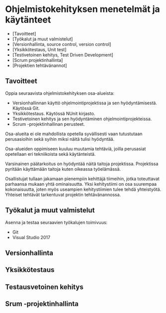 # Ohjelmistokehityksen menetelmät ja käytänteet

* [Tavoitteet]
* [Työkalut ja muut valmistelut]
* [Versionhallinta, source control, version control]
* [Yksikkötestaus, Unit test]
* [Testivetoinen kehitys, Test Driven Development]
* [Scrum projektinhallinta]
* [Projektien tehtävänannot]

## Tavoitteet

Oppia seuraavista ohjelmistokehityksen osa-alueista:

- Versionhallinnan käyttö ohjelmointiprojektissa ja sen hyödyntämisestä. Käytössä Git.
- Yksikkötestaus. Käytössä NUnit kirjasto.
- Testivetoinen kehitys ja sen hyödyntäminen ohjelmointiprojekteissa.
- Scrum -projektinhallinan perusteet.

Osa-alueita ei ole mahdollista opetella syvällisesti vaan tutustutaan perusasioihin sekä syihin miksi näitä tulisi hyödyntää.

Osa-alueiden oppimiseen kuuluu muutamia tehtäviä, joilla perusasiat opetellaan eri tekniikoista sekä käytänteistä.

Varsinainen päätarkoitus on hyödyntää näitä taitoja projektissa. Projektissa pyritään käyttämään taitoja kuten oikeassa työelämässä.

Osallistujat tullaan jakamaan pienempiin kehittäjä tiimeihin, jotka toteuttavat parhaansa mukaan yhtä ominaisuutta. Yksi kehitystiimi on osa suurempaa kokonaisuutta, joten myös useampien kehitystiimien tulee tehdä yhteistyötä. Yhteiset tehtävät tarkentuvat projektin tehtävänannossa.

## Työkalut ja muut valmistelut

Asenna ja testaa seuraavien työkalujen toimivuus:

- Git
- Visual Studio 2017

## Versionhallinta

## Yksikkötestaus

## Testausvetoinen kehitys

## Srum -projektinhallinta
